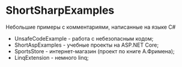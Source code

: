 # ShortSharpExamples

Небольшие примеры с комментариями, написанные на языке C#

* UnsafeCodeExample - работа с небезопасным кодом;
* ShortAspExamples - учебные проекты на ASP.NET Core;
* SportsStore - интернет-магазин (проект по книге А.Фримена);
* LinqExtension - немного linq;
